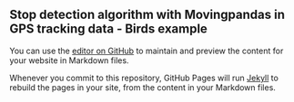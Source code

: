 ## Stop detection algorithm with Movingpandas in GPS tracking data - Birds example

You can use the [editor on GitHub](https://github.com/bryanvallejo16/stop-detection-bird-tracking/edit/main/README.md) to maintain and preview the content for your website in Markdown files.

Whenever you commit to this repository, GitHub Pages will run [Jekyll](https://jekyllrb.com/) to rebuild the pages in your site, from the content in your Markdown files.

